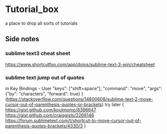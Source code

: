# Tutorial_box

a place to drop all sorts of tutorials

## Side notes

### sublime text3 cheat sheet
https://www.shortcutfoo.com/app/dojos/sublime-text-3-win/cheatsheet

### sublime text jump out of quotes
in Key Bindings - User
"keys": ["shift+space"], "command": "move", "args": {"by": "characters", "forward": true} }
(https://stackoverflow.com/questions/14800608/sublime-text-2-move-cursor-out-of-parenthesis-quotes-or-brackets)
try later {
https://gist.github.com/koulmomo/8396647
https://gist.github.com/craiggists/2268146
https://forum.sublimetext.com/t/shortcut-to-move-cursor-out-of-parenthesis-quotes-brackets/4330/3
}
